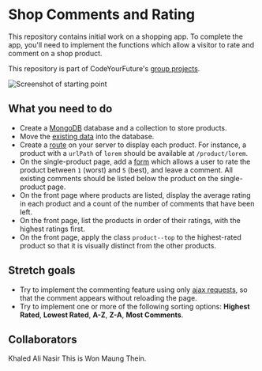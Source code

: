
# Shop Comments and Rating

This repository contains initial work on a shopping app. To complete the app, you'll need to implement the functions which allow a visitor to rate and comment on a shop product.

This repository is part of CodeYourFuture's [group projects](https://github.com/CodeYourFuture/group-projects).

![Screenshot of starting point](screenshot.png)

## What you need to do

- Create a [MongoDB](https://www.mongodb.com/) database and a collection to store products.
- Move the [existing data](data) into the database.
- Create a [route](https://expressjs.com/en/guide/routing.html) on your server to display each product. For instance, a product with a `urlPath` of `lorem` should be available at `/product/lorem`.
- On the single-product page, add a [form](http://marksheet.io/html-forms.html) which allows a user to rate the product between `1` (worst) and `5` (best), and leave a comment. All existing comments should be listed below the product on the single-product page.
- On the front page where products are listed, display the average rating in each product and a count of the number of comments that have been left.
- On the front page, list the products in order of their ratings, with the highest ratings first.
- On the front page, apply the class `product--top` to the highest-rated product so that it is visually distinct from the other products.

## Stretch goals

- Try to implement the commenting feature using only [ajax requests](https://developer.mozilla.org/en-US/docs/AJAX/Getting_Started), so that the comment appears without reloading the page.
- Try to implement one or more of the following sorting options: **Highest Rated**, **Lowest Rated**, **A-Z**, **Z-A**, **Most Comments**.


## Collaborators
Khaled Ali
Nasir
This is Won Maung Thein.
